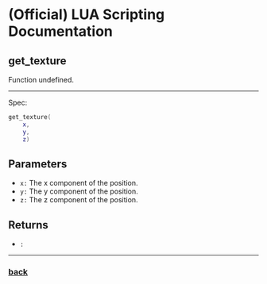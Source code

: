 
# (Official) LUA Scripting Documentation

## get_texture

Function undefined.

___

Spec:

```lua
get_texture(
	x,
	y,
	z)
```

## Parameters

- `x:` The x component of the position.
- `y:` The y component of the position.
- `z:` The z component of the position.

## Returns

- `:` 

___

### [back](../other)
